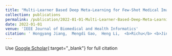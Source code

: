 ```yaml
---
title: "Multi-Learner Based Deep Meta-Learning for Few-Shot Medical Image Classification"
collection: publications
permalink: /publication/2022-01-01-Multi-Learner-Based-Deep-Meta-Learning-for-Few-Shot-Medical-Image-Classification
date: 2022-01-01
venue: 'IEEE Journal of Biomedical and Health Informatics'
citation: ' Hongyang Jiang,  Mengdi Gao,  Heng Li,  <b>Richu</b> <b>Jin</b>,  Hanpei Miao,  Jiang Liu, &quot;Multi-Learner Based Deep Meta-Learning for Few-Shot Medical Image Classification.&quot; IEEE Journal of Biomedical and Health Informatics, 2022.'
---
```

Use [Google Scholar](https://scholar.google.com/scholar?q=Multi+Learner+Based+Deep+Meta+Learning+for+Few+Shot+Medical+Image+Classification){:target="_blank"} for full citation